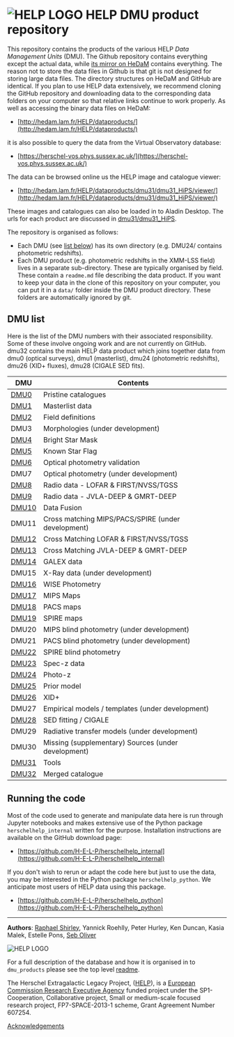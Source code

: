 # ![HELP LOGO](https://avatars1.githubusercontent.com/u/7880370?s=75&v=4) HELP DMU product repository


This repository contains the products of the various HELP *Data Management
Units* (DMU). The Github repository contains everything except the actual data,
while [its mirror on HeDaM](http://hedam.lam.fr/HELP/dataproducts/)
contains everything. The reason not to store the data files in Github is that git is not designed for storing large data files. The directory structures on HeDaM and GitHub are  identical. If you plan to use HELP data extensively, we recommend cloning the GitHub repository and downloading data to the corresponding data folders on your computer so that relative links continue to work properly. As well as accessing the binary data files on HeDaM:

- [http://hedam.lam.fr/HELP/dataproducts/](http://hedam.lam.fr/HELP/dataproducts/)

it is also possible to query the data from the Virtual Observatory database:

- [https://herschel-vos.phys.sussex.ac.uk/](https://herschel-vos.phys.sussex.ac.uk/)

The data can be browsed online us the HELP image and catalogue viewer:

- [http://hedam.lam.fr/HELP/dataproducts/dmu31/dmu31_HiPS/viewer/](http://hedam.lam.fr/HELP/dataproducts/dmu31/dmu31_HiPS/viewer/)

These images and catalogues can also be loaded in to Aladin Desktop. The urls for each product are discussed in [dmu31/dmu31_HiPS](dmu31/dmu31_HiPS).

The repository is organised as follows:

- Each DMU (see [list below](#dmu-list)) has its own directory (e.g. DMU24/ contains photometric redshifts). 
- Each DMU product (e.g. photometric redshifts in the XMM-LSS field) lives in a separate sub-directory. These are typically organised by field. These contain
  a `readme.md` file describing the data product.  If you want to keep your
  data in the clone of this repository on your computer, you can put it in
  a `data/` folder inside the DMU product directory.  These folders are
  automatically ignored by git.



DMU list
--------

Here is the list of the DMU numbers with their associated responsibility. Some of these involve ongoing work and are not currently on GitHub. dmu32 contains the main HELP data product which joins together data from dmu0 (optical surveys), dmu1 (masterlist), dmu24 (photometric redshifts), dmu26 (XID+ fluxes), dmu28 (CIGALE SED fits).

 DMU               |  Contents
-------------------|------------------------------------------
 [DMU0](dmu0)      |  Pristine catalogues
 [DMU1](dmu1)      |  Masterlist data
 [DMU2](dmu2)      |  Field definitions
 DMU3              |  Morphologies (under development) 
 [DMU4](dmu4)      |  Bright Star Mask
 [DMU5](dmu5)      |  Known Star Flag
 [DMU6](dmu6)      |  Optical photometry validation
 DMU7              |  Optical photometry (under development) 
 [DMU8](dmu8)      |  Radio data - LOFAR & FIRST/NVSS/TGSS
 [DMU9](dmu9)      |  Radio data - JVLA-DEEP & GMRT-DEEP
 [DMU10](dmu10)    |  Data Fusion
 DMU11             |  Cross matching MIPS/PACS/SPIRE (under development) 
 [DMU12](dmu12)    |  Cross Matching LOFAR & FIRST/NVSS/TGSS
 [DMU13](dmu13)    |  Cross Matching JVLA-DEEP & GMRT-DEEP
 [DMU14](dmu14)    |  GALEX data
 DMU15             |  X-Ray data (under development) 
 [DMU16](dmu16)    |  WISE Photometry
 [DMU17](dmu17)    |  MIPS Maps
 [DMU18](dmu18)    |  PACS maps
 [DMU19](dmu19)    |  SPIRE maps
 DMU20             |  MIPS blind photometry (under development) 
 DMU21             |  PACS blind photometry (under development) 
 [DMU22](dmu22)    |  SPIRE blind photometry
 [DMU23](dmu23)    |  Spec-z data
 [DMU24](dmu24)    |  Photo-z
 [DMU25](dmu25)    |  Prior model
 [DMU26](dmu26)    |  XID+
 DMU27             |  Empirical models / templates (under development) 
 [DMU28](dmu28)    |  SED fitting / CIGALE
 DMU29             |  Radiative transfer models (under development) 
 DMU30             |  Missing (supplementary) Sources (under development) 
 [DMU31](dmu31)    |  Tools
 [DMU32](dmu31)    |  Merged catalogue


Running the code
----------------

Most of the code used to generate and manipulate data here is run through Jupyter notebooks and makes extensive use of the Python package `herschelhelp_internal` written for the purpose. Installation instructions are available on the GitHub download page:

- [https://github.com/H-E-L-P/herschelhelp_internal](https://github.com/H-E-L-P/herschelhelp_internal)

If you don't wish to rerun or adapt the code here but just to use the data, you may be interested in the Python package `herschelhelp_python`. We anticipate most users of HELP data using this package.

- [https://github.com/H-E-L-P/herschelhelp_python](https://github.com/H-E-L-P/herschelhelp_python)



-------------------------------------------------------------------------------

**Authors**: [Raphael Shirley](http://raphaelshirley.co.uk/), Yannick Roehlly, Peter Hurley, Ken Duncan, Kasia Malek, Estelle Pons, [Seb Oliver](http://www.sussex.ac.uk/profiles/91548)

 ![HELP LOGO](https://avatars1.githubusercontent.com/u/7880370?s=75&v=4)
 
For a full description of the database and how it is organised in to `dmu_products` please see the top level [readme](../readme.md).
 
The Herschel Extragalactic Legacy Project, ([HELP](http://herschel.sussex.ac.uk/)), is a [European Commission Research Executive Agency](https://ec.europa.eu/info/departments/research-executive-agency_en)
funded project under the SP1-Cooperation, Collaborative project, Small or medium-scale focused research project, FP7-SPACE-2013-1 scheme, Grant Agreement
Number 607254.

[Acknowledgements](http://herschel.sussex.ac.uk/acknowledgements)

